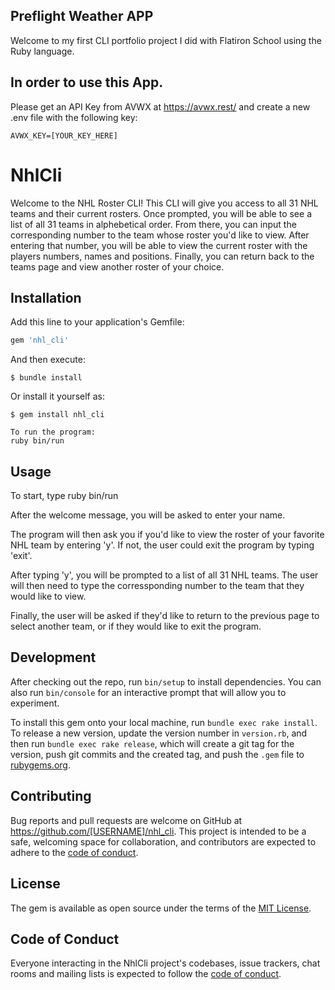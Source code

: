 ## Preflight Weather APP 
Welcome to my first CLI portfolio project I did with Flatiron School using the Ruby language.

## In order to use this App.
Please get an API Key from AVWX at https://avwx.rest/ and create a new .env file with the following key:
```
AVWX_KEY=[YOUR_KEY_HERE]
```

# NhlCli

Welcome to the NHL Roster CLI! This CLI will give you access to all 31 NHL teams and their current rosters. Once prompted, you will be able to see a list of all 31 teams in alphebetical order. From there, you can input the corresponding number to the team whose roster you'd like to view. After entering that number, you will be able to view the current roster with the players numbers, names and positions. Finally, you can return back to the teams page and view another roster of your choice. 

## Installation

Add this line to your application's Gemfile:

```ruby
gem 'nhl_cli'
```

And then execute:

    $ bundle install

Or install it yourself as:

    $ gem install nhl_cli

    To run the program:
    ruby bin/run

## Usage

To start, type ruby bin/run

After the welcome message, you will be asked to enter your name.

The program will then ask you if you'd like to view the roster of your favorite NHL team by entering 'y'. If not, the user could exit the program by typing 'exit'.

After typing 'y', you will be prompted to a list of all 31 NHL teams. The user will then need to type the corressponding number to the team that they would like to view.

Finally, the user will be asked if they'd like to return to the previous page to select another team, or if they would like to exit the program.

## Development

After checking out the repo, run `bin/setup` to install dependencies. You can also run `bin/console` for an interactive prompt that will allow you to experiment.

To install this gem onto your local machine, run `bundle exec rake install`. To release a new version, update the version number in `version.rb`, and then run `bundle exec rake release`, which will create a git tag for the version, push git commits and the created tag, and push the `.gem` file to [rubygems.org](https://rubygems.org).

## Contributing

Bug reports and pull requests are welcome on GitHub at https://github.com/[USERNAME]/nhl_cli. This project is intended to be a safe, welcoming space for collaboration, and contributors are expected to adhere to the [code of conduct](https://github.com/[USERNAME]/nhl_cli/blob/master/CODE_OF_CONDUCT.md).

## License

The gem is available as open source under the terms of the [MIT License](https://opensource.org/licenses/MIT).

## Code of Conduct

Everyone interacting in the NhlCli project's codebases, issue trackers, chat rooms and mailing lists is expected to follow the [code of conduct](https://github.com/[USERNAME]/nhl_cli/blob/master/CODE_OF_CONDUCT.md).

